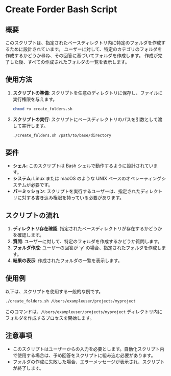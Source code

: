 # Create Forder Bash Script

## 概要
このスクリプトは、指定されたベースディレクトリ内に特定のフォルダを作成するために設計されています。
ユーザーに対して、特定のカテゴリのフォルダを作成するかどうか尋ね、その回答に基づいてフォルダを作成します。
作成が完了した後、すべての作成されたフォルダの一覧を表示します。

## 使用方法
1. **スクリプトの準備**: スクリプトを任意のディレクトリに保存し、ファイルに実行権限を与えます。
   ```bash
   chmod +x create_folders.sh
   ```
2. **スクリプトの実行**: スクリプトにベースディレクトリのパスを引数として渡して実行します。
   ```bash
   ./create_folders.sh /path/to/base/directory
   ```

## 要件
- **シェル**: このスクリプトは Bash シェルで動作するように設計されています。
- **システム**: Linux または macOS のような UNIX ベースのオペレーティングシステムが必要です。
- **パーミッション**: スクリプトを実行するユーザーは、指定されたディレクトリに対する書き込み権限を持っている必要があります。

## スクリプトの流れ
1. **ディレクトリ存在確認**: 指定されたベースディレクトリが存在するかどうかを確認します。
2. **質問**: ユーザーに対して、特定のフォルダを作成するかどうか質問します。
3. **フォルダ作成**: ユーザーの回答が 'y' の場合、指定されたフォルダを作成します。
4. **結果の表示**: 作成されたフォルダの一覧を表示します。

## 使用例
以下は、スクリプトを使用する一般的な例です。
```bash
./create_folders.sh /Users/exampleuser/projects/myproject
```
このコマンドは、`/Users/exampleuser/projects/myproject` ディレクトリ内にフォルダを作成するプロセスを開始します。

## 注意事項
- このスクリプトはユーザーからの入力を必要とします。自動化スクリプト内で使用する場合は、予め回答をスクリプトに組み込む必要があります。
- フォルダの作成に失敗した場合、エラーメッセージが表示され、スクリプトが終了します。
